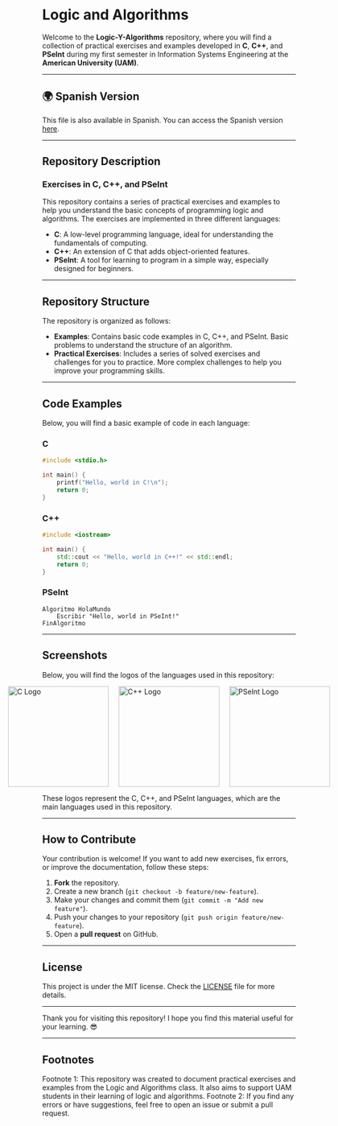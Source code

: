 # Logic and Algorithms

Welcome to the **Logic-Y-Algorithms** repository, where you will find a collection of practical exercises and examples developed in **C**, **C++**, and **PSeInt** during my first semester in Information Systems Engineering at the **American University (UAM)**.

---

## 🌍 Spanish Version

This file is also available in Spanish. You can access the Spanish version [here](README.md).

---

## Repository Description

### Exercises in C, C++, and PSeInt

This repository contains a series of practical exercises and examples to help you understand the basic concepts of programming logic and algorithms. The exercises are implemented in three different languages:

- **C**: A low-level programming language, ideal for understanding the fundamentals of computing.
- **C++**: An extension of C that adds object-oriented features.
- **PSeInt**: A tool for learning to program in a simple way, especially designed for beginners.

---

## Repository Structure

The repository is organized as follows:

- **Examples**: Contains basic code examples in C, C++, and PSeInt. Basic problems to understand the structure of an algorithm.
- **Practical Exercises**: Includes a series of solved exercises and challenges for you to practice. More complex challenges to help you improve your programming skills.

---

## Code Examples

Below, you will find a basic example of code in each language:

### C
```c
#include <stdio.h>

int main() {
    printf("Hello, world in C!\n");
    return 0;
}
```

### C++
```cpp
#include <iostream>

int main() {
    std::cout << "Hello, world in C++!" << std::endl;
    return 0;
}
```

### PSeInt
```pseint
Algoritmo HolaMundo
    Escribir "Hello, world in PSeInt!"
FinAlgoritmo
```

---

## Screenshots

Below, you will find the logos of the languages used in this repository:

<div style="display: flex; justify-content: center; gap: 20px;"> <img src="https://upload.wikimedia.org/wikipedia/commons/1/18/C_Programming_Language.svg" alt="C Logo" width="200" height="200"> <img src="https://upload.wikimedia.org/wikipedia/commons/1/18/ISO_C%2B%2B_Logo.svg" alt="C++ Logo" width="200" height="200"> <img src="https://pseint.sourceforge.net/logo.png" alt="PSeInt Logo" width="200" height="200"> </div>

These logos represent the C, C++, and PSeInt languages, which are the main languages used in this repository.

---

## How to Contribute

Your contribution is welcome! If you want to add new exercises, fix errors, or improve the documentation, follow these steps:

1. **Fork** the repository.
2. Create a new branch (`git checkout -b feature/new-feature`).
3. Make your changes and commit them (`git commit -m "Add new feature"`).
4. Push your changes to your repository (`git push origin feature/new-feature`).
5. Open a **pull request** on GitHub.

---

## License

This project is under the MIT license. Check the [LICENSE](LICENSE) file for more details.

---

Thank you for visiting this repository! I hope you find this material useful for your learning. 😎

---

## Footnotes

Footnote 1: This repository was created to document practical exercises and examples from the Logic and Algorithms class. It also aims to support UAM students in their learning of logic and algorithms.
Footnote 2: If you find any errors or have suggestions, feel free to open an issue or submit a pull request.
